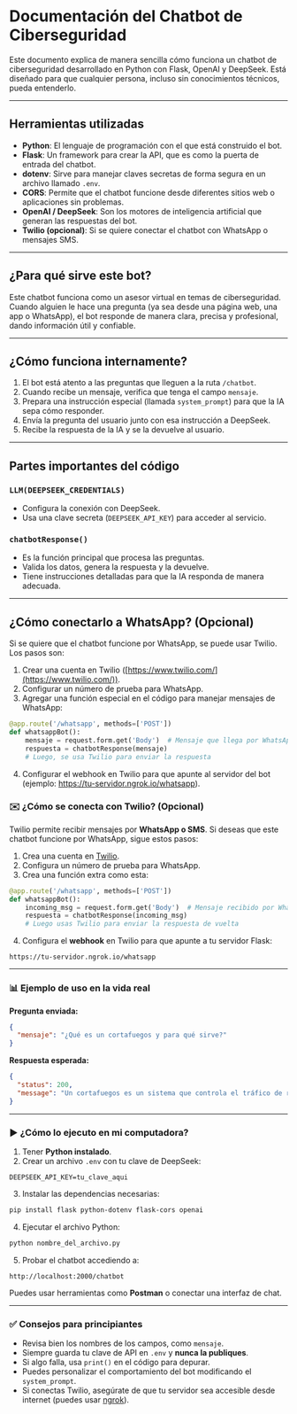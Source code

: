 # Documentación del Chatbot de Ciberseguridad

Este documento explica de manera sencilla cómo funciona un chatbot de ciberseguridad desarrollado en Python con Flask, OpenAI y DeepSeek. Está diseñado para que cualquier persona, incluso sin conocimientos técnicos, pueda entenderlo.

---

## Herramientas utilizadas

- **Python**: El lenguaje de programación con el que está construido el bot.
- **Flask**: Un framework para crear la API, que es como la puerta de entrada del chatbot.
- **dotenv**: Sirve para manejar claves secretas de forma segura en un archivo llamado `.env`.
- **CORS**: Permite que el chatbot funcione desde diferentes sitios web o aplicaciones sin problemas.
- **OpenAI / DeepSeek**: Son los motores de inteligencia artificial que generan las respuestas del bot.
- **Twilio (opcional)**: Si se quiere conectar el chatbot con WhatsApp o mensajes SMS.

---

## ¿Para qué sirve este bot?

Este chatbot funciona como un asesor virtual en temas de ciberseguridad. Cuando alguien le hace una pregunta (ya sea desde una página web, una app o WhatsApp), el bot responde de manera clara, precisa y profesional, dando información útil y confiable.

---

## ¿Cómo funciona internamente?

1. El bot está atento a las preguntas que lleguen a la ruta `/chatbot`.
2. Cuando recibe un mensaje, verifica que tenga el campo `mensaje`.
3. Prepara una instrucción especial (llamada `system_prompt`) para que la IA sepa cómo responder.
4. Envía la pregunta del usuario junto con esa instrucción a DeepSeek.
5. Recibe la respuesta de la IA y se la devuelve al usuario.

---

## Partes importantes del código

### `LLM(DEEPSEEK_CREDENTIALS)`

- Configura la conexión con DeepSeek.
- Usa una clave secreta (`DEEPSEEK_API_KEY`) para acceder al servicio.

### `chatbotResponse()`

- Es la función principal que procesa las preguntas.
- Valida los datos, genera la respuesta y la devuelve.
- Tiene instrucciones detalladas para que la IA responda de manera adecuada.

---

## ¿Cómo conectarlo a WhatsApp? (Opcional)

Si se quiere que el chatbot funcione por WhatsApp, se puede usar Twilio. Los pasos son:

1. Crear una cuenta en Twilio ([https://www.twilio.com/](https://www.twilio.com/)).
2. Configurar un número de prueba para WhatsApp.
3. Agregar una función especial en el código para manejar mensajes de WhatsApp:

```python
@app.route('/whatsapp', methods=['POST'])
def whatsappBot():
    mensaje = request.form.get('Body')  # Mensaje que llega por WhatsApp
    respuesta = chatbotResponse(mensaje)
    # Luego, se usa Twilio para enviar la respuesta

```

4.	Configurar el webhook en Twilio para que apunte al servidor del bot (ejemplo: https://tu-servidor.ngrok.io/whatsapp).

### ✉️ ¿Cómo se conecta con Twilio? (Opcional)

Twilio permite recibir mensajes por **WhatsApp o SMS**. Si deseas que este chatbot funcione por WhatsApp, sigue estos pasos:

1. Crea una cuenta en [Twilio](https://www.twilio.com/).
2. Configura un número de prueba para WhatsApp.
3. Crea una función extra como esta:

```python
@app.route('/whatsapp', methods=['POST'])
def whatsappBot():
    incoming_msg = request.form.get('Body')  # Mensaje recibido por WhatsApp
    respuesta = chatbotResponse(incoming_msg)
    # Luego usas Twilio para enviar la respuesta de vuelta
```

4. Configura el **webhook** en Twilio para que apunte a tu servidor Flask:

```
https://tu-servidor.ngrok.io/whatsapp
```

---

### 📊 Ejemplo de uso en la vida real

**Pregunta enviada:**

```json
{
  "mensaje": "¿Qué es un cortafuegos y para qué sirve?"
}
```

**Respuesta esperada:**

```json
{
  "status": 200,
  "message": "Un cortafuegos es un sistema que controla el tráfico de red para permitir o bloquear conexiones según reglas de seguridad. Protege los dispositivos y redes frente a accesos no autorizados."
}
```

---

### ▶️ ¿Cómo lo ejecuto en mi computadora?

1. Tener **Python instalado**.
2. Crear un archivo `.env` con tu clave de DeepSeek:

```
DEEPSEEK_API_KEY=tu_clave_aqui
```

3. Instalar las dependencias necesarias:

```bash
pip install flask python-dotenv flask-cors openai
```

4. Ejecutar el archivo Python:

```bash
python nombre_del_archivo.py
```

5. Probar el chatbot accediendo a:

```
http://localhost:2000/chatbot
```

Puedes usar herramientas como **Postman** o conectar una interfaz de chat.

---

### ✅ Consejos para principiantes

- Revisa bien los nombres de los campos, como `mensaje`.
- Siempre guarda tu clave de API en `.env` y **nunca la publiques**.
- Si algo falla, usa `print()` en el código para depurar.
- Puedes personalizar el comportamiento del bot modificando el `system_prompt`.
- Si conectas Twilio, asegúrate de que tu servidor sea accesible desde internet (puedes usar [ngrok](https://ngrok.com/)).

